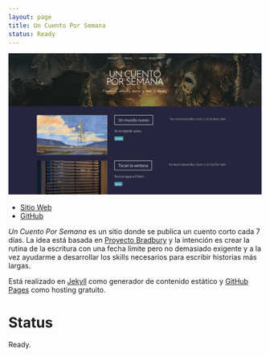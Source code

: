 ```yaml
---
layout: page
title: Un Cuento Por Semana
status: Ready
---
```


![Un Cuento Por Semana](/assets/projects/uncuentoporsemana.png)

* [Sitio Web](http://uncuentoporsemana.com.ar)
* [GitHub](https://github.com/ariel17/uncuentoporsemana)

*Un Cuento Por Semana* es un sitio donde se publica un cuento corto cada 7
días. La idea está basada en [Proyecto Bradbury][1] y la intención es crear la
rutina de la escritura con una fecha límite pero no demasiado exigente y a la
vez ayudarme a desarrollar los skills necesarios para escribir historias más
largas.

Está realizado en [Jekyll](https://jekyllrb.com/) como generador de contenido
estático y [GitHub Pages](https://pages.github.com/) como hosting gratuito.

# Status

Ready.

[1]: https://www.yorokobu.es/proyecto-bradbury/
